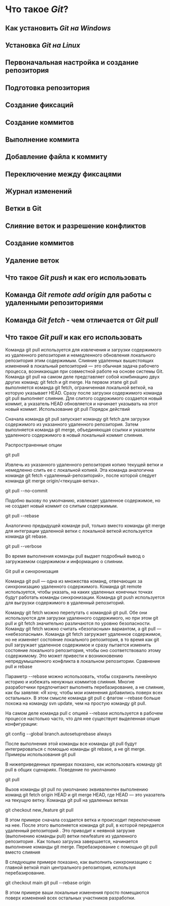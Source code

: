 # Что такое *Git*?

## Как установить *Git на Windows*

## Установка *Git на Linux*

## Первоначальная настройка и создание репозитория

## Подготовка репозитория

## Создание фиксаций

## Создание коммитов

## Выполнение коммита

## Добавление файла к коммиту

## Переключение между фиксацями

## Журнал изменений

## Ветки в Git

## Слияние веток и разрешение конфликтов

## Создание коммитов

## Удаление веток

## Что такое *Git push* и как его использовать

## Команда *Git remote add origin* для работы с удаленными репозиториями

## Команда *Git fetch* - чем отличается от *Git pull*

## Что такое *Git pull* и как его использовать

Команда git pull используется для извлечения и загрузки содержимого из удаленного репозитория и немедленного обновления локального репозитория этим содержимым. Слияние удаленных вышестоящих изменений в локальный репозиторий — это обычная задача рабочего процесса, возникающая при совместной работе на основе системы Git. Команда git pull на самом деле представляет собой комбинацию двух других команд: git fetch и git merge. На первом этапе git pull выполняется команда git fetch, ограниченная локальной веткой, на которую указывает HEAD. Сразу после загрузки содержимого команда git pull выполняет слияние. Для слитого содержимого создается новый коммит, а указатель HEAD обновляется и начинает указывать на этот новый коммит.
Использование git pull
Порядок действий

Сначала команда git pull запускает команду git fetch для загрузки содержимого из указанного удаленного репозитория. Затем выполняется команда git merge, объединяющая ссылки и указатели удаленного содержимого в новый локальный коммит слияния.

 Распространенные опции

git pull <remote>

Извлечь из указанного удаленного репозитория копию текущей ветки и немедленно слить ее с локальной копией. Эта команда аналогична команде git fetch <удаленный-репозиторий>, после которой следует команда git merge origin/<текущая-ветка>.

git pull --no-commit <remote>

Подобно вызову по умолчанию, извлекает удаленное содержимое, но не создает новый коммит со слитым содержимым.

git pull --rebase <remote>

Аналогично предыдущей команде pull, только вместо команды git merge для интеграции удаленной ветки с локальной веткой используется команда git rebase.

git pull --verbose

Во время выполнения команды pull выдает подробный вывод о загружаемом содержимом и информацию о слиянии.

 Git pull и синхронизация

Команда git pull — одна из множества команд, отвечающих за синхронизацию удаленного содержимого. Команда git remote используется, чтобы указать, на каких удаленных конечных точках будут работать команды синхронизации. Команда git push используется для выгрузки содержимого в удаленный репозиторий.

Команду git fetch можно перепутать с командой git pull. Обе они используются для загрузки удаленного содержимого, но при этом git pull и git fetch значительно различаются по уровню безопасности. Команду git fetch можно считать «безопасным» вариантом, а git pull — «небезопасным». Команда git fetch загружает удаленное содержимое, но не изменяет состояние локального репозитория, в то время как git pull загружает удаленное содержимое и сразу пытается изменить состояние локального репозитория, чтобы оно соответствовало этому содержимому. Это может привести к возникновению непредумышленного конфликта в локальном репозитории.
Сравнение pull и rebase

Параметр --rebase можно использовать, чтобы сохранить линейную историю и избежать ненужных коммитов слияния. Многие разработчики предпочитают выполнять перебазирование, а не слияние, как бы заявляя: «Я хочу, чтобы мои изменения добавились поверх всех остальных». В этом смысле команда git pull с флагом --rebase больше похожа на команду svn update, чем на простую команду git pull.

На самом деле команда pull с опцией --rebase используется в рабочем процессе настолько часто, что для нее существует выделенная опция конфигурации:

git config --global branch.autosetuprebase always

После выполнения этой команды все команды git pull будут интегрироваться с помощью команды git rebase, а не git merge.
Примеры использования git pull

В нижеприведенных примерах показано, как использовать команду git pull в общих сценариях.
Поведение по умолчанию

git pull

Вызов команды git pull по умолчанию эквивалентен выполнению команд git fetch origin HEAD и git merge HEAD, где HEAD — это указатель на текущую ветку.
Команда git pull на удаленных ветках

git checkout new_feature
git pull <remote repo>

В этом примере сначала создается ветка и происходит переключение на нее. После этого выполняется команда git pull, в которой передается удаленный репозиторий . Это приводит к неявной загрузке (выполнению команды pull) ветки newfeature из удаленного репозитория . Как только загрузка завершается, начинается выполнение команды git merge.
Перебазирование с помощью git pull вместо слияния

В следующем примере показано, как выполнить синхронизацию с главной веткой main центрального репозитория, используя перебазирование.

git checkout main
git pull --rebase origin

В этом примере ваши локальные изменения просто помещаются поверх изменений всех остальных участников разработки.